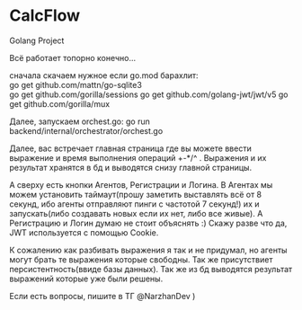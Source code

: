 # CalcFlow
Golang Project

Всё работает топорно конечно...

cначала скачаем нужное если go.mod барахлит:  
go get github.com/mattn/go-sqlite3  
go get github.com/gorilla/sessions
go get github.com/golang-jwt/jwt/v5
go get github.com/gorilla/mux

Далее, запускаем orchest.go: 
go run backend/internal/orchestrator/orchest.go   

Далее, вас встречает главная страница где вы можете ввести выражение и время выполнения операций +-*/^ . Выражения и их результат хранятся в бд и выводятся снизу главной страницы.     

А сверху есть кнопки Агентов, Регистрации и Логина. В Агентах мы можем установить таймаут(прошу заметить выставлять всё от 8 секунд, ибо агенты отправляют пинги с частотой 7 секунд!) их и запускать(либо создавать новых если их нет, либо все живые). А Регистрацию и Логин думаю не стоит объяснять :) Скажу разве что да, JWT используется с помощью Cookie.    

К сожалению как разбивать выражения я так и не придумал, но агенты могут брать те выражения которые свободны. Так же присутствиет персистентность(ввиде базы данных). Так же из бд выводятся результат выражений которые уже были решены.   


Если есть вопросы, пишите в ТГ @NarzhanDev )
